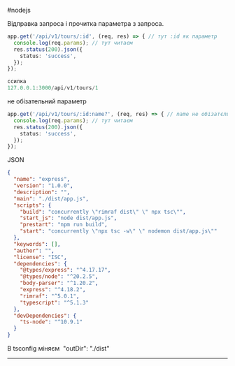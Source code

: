 #nodejs


Відправка запроса і прочитка параметра з запроса. 
```ts
app.get('/api/v1/tours/:id', (req, res) => { // тут :id як параметр
  console.log(req.params); // тут читаєм 
  res.status(200).json({
    status: 'success',
  });
});

ссилка
127.0.0.1:3000/api/v1/tours/1
```

не обізательний параметр
```ts
app.get('/api/v1/tours/:id:name?', (req, res) => { // name не обізатєльний
  console.log(req.params); // тут читаєм 
  res.status(200).json({
    status: 'success',
  });
});
```





JSON
```JSON
{
  "name": "express",
  "version": "1.0.0",
  "description": "",
  "main": "./dist/app.js",
  "scripts": {
    "build": "concurrently \"rimraf dist\" \" npx tsc\"",
    "start_js": "node dist/app.js",
    "prestart": "npm run build",
    "start": "concurrently \"npx tsc -w\" \" nodemon dist/app.js\""
  },
  "keywords": [],
  "author": "",
  "license": "ISC",
  "dependencies": {
    "@types/express": "^4.17.17",
    "@types/node": "^20.2.5",
    "body-parser": "^1.20.2",
    "express": "^4.18.2",
    "rimraf": "^5.0.1",
    "typescript": "^5.1.3"
  },
  "devDependencies": {
    "ts-node": "^10.9.1"
  }
}

```

В tsconfig міняєм  "outDir": "./dist"


--------------------

